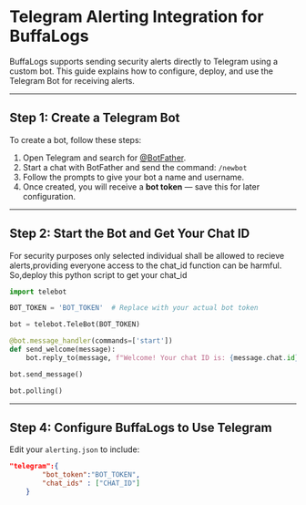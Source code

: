 # Telegram Alerting Integration for BuffaLogs

BuffaLogs supports sending security alerts directly to Telegram using a custom bot. This guide explains how to configure, deploy, and use the Telegram Bot for receiving alerts.

---

## Step 1: Create a Telegram Bot

To create a bot, follow these steps:

1. Open Telegram and search for [@BotFather](https://t.me/botfather).
2. Start a chat with BotFather and send the command: `/newbot`
3. Follow the prompts to give your bot a name and username.
4. Once created, you will receive a **bot token** — save this for later configuration.

---

## Step 2: Start the Bot and Get Your Chat ID

For security purposes only selected individual shall be allowed to recieve alerts,providing everyone access to the chat_id function can be harmful.
So,deploy this python script to get your chat_id
```python
import telebot

BOT_TOKEN = 'BOT_TOKEN'  # Replace with your actual bot token

bot = telebot.TeleBot(BOT_TOKEN)

@bot.message_handler(commands=['start'])
def send_welcome(message):
    bot.reply_to(message, f"Welcome! Your chat ID is: {message.chat.id}")

bot.send_message()

bot.polling()
```

---

## Step 4: Configure BuffaLogs to Use Telegram

Edit your `alerting.json` to include:

```json
"telegram":{
        "bot_token":"BOT_TOKEN",
        "chat_ids" : ["CHAT_ID"]
    }
```
